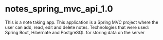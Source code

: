 # notes_spring_mvc_api_1.0
This is a note taking app. This application is a Spring MVC project where the user can add, read, 
edit and delete notes. Technologies that were used: Spring Boot, Hibernate and PostgreSQL for storing data on the server
